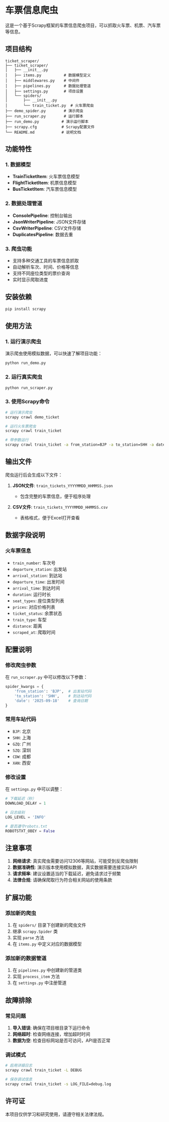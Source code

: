 # 车票信息爬虫

这是一个基于Scrapy框架的车票信息爬虫项目，可以抓取火车票、机票、汽车票等信息。

## 项目结构

```
ticket_scraper/
├── ticket_scraper/
│   ├── __init__.py
│   ├── items.py          # 数据模型定义
│   ├── middlewares.py    # 中间件
│   ├── pipelines.py      # 数据处理管道
│   ├── settings.py       # 项目设置
│   └── spiders/
│       ├── __init__.py
│       └── train_ticket.py  # 火车票爬虫
├── demo_spider.py        # 演示爬虫
├── run_scraper.py        # 运行脚本
├── run_demo.py          # 演示运行脚本
├── scrapy.cfg           # Scrapy配置文件
└── README.md            # 说明文档
```

## 功能特性

### 1. 数据模型
- **TrainTicketItem**: 火车票信息模型
- **FlightTicketItem**: 机票信息模型  
- **BusTicketItem**: 汽车票信息模型

### 2. 数据处理管道
- **ConsolePipeline**: 控制台输出
- **JsonWriterPipeline**: JSON文件存储
- **CsvWriterPipeline**: CSV文件存储
- **DuplicatesPipeline**: 数据去重

### 3. 爬虫功能
- 支持多种交通工具的车票信息抓取
- 自动解析车次、时间、价格等信息
- 支持不同座位类型的票价查询
- 实时显示爬取进度

## 安装依赖

```bash
pip install scrapy
```

## 使用方法

### 1. 运行演示爬虫

演示爬虫使用模拟数据，可以快速了解项目功能：

```bash
python run_demo.py
```

### 2. 运行真实爬虫

```bash
python run_scraper.py
```

### 3. 使用Scrapy命令

```bash
# 运行演示爬虫
scrapy crawl demo_ticket

# 运行火车票爬虫
scrapy crawl train_ticket

# 带参数运行
scrapy crawl train_ticket -a from_station=BJP -a to_station=SHH -a date=2025-09-18
```

## 输出文件

爬虫运行后会生成以下文件：

1. **JSON文件**: `train_tickets_YYYYMMDD_HHMMSS.json`
   - 包含完整的车票信息，便于程序处理

2. **CSV文件**: `train_tickets_YYYYMMDD_HHMMSS.csv`
   - 表格格式，便于Excel打开查看

## 数据字段说明

### 火车票信息
- `train_number`: 车次号
- `departure_station`: 出发站
- `arrival_station`: 到达站
- `departure_time`: 出发时间
- `arrival_time`: 到达时间
- `duration`: 运行时长
- `seat_types`: 座位类型列表
- `prices`: 对应价格列表
- `ticket_status`: 余票状态
- `train_type`: 车型
- `distance`: 距离
- `scraped_at`: 爬取时间

## 配置说明

### 修改爬虫参数

在 `run_scraper.py` 中可以修改以下参数：

```python
spider_kwargs = {
    'from_station': 'BJP',  # 出发站代码
    'to_station': 'SHH',    # 到达站代码
    'date': '2025-09-18'    # 查询日期
}
```

### 常用车站代码
- `BJP`: 北京
- `SHH`: 上海
- `GZQ`: 广州
- `SZQ`: 深圳
- `CDW`: 成都
- `XAN`: 西安

### 修改设置

在 `settings.py` 中可以调整：

```python
# 下载延迟（秒）
DOWNLOAD_DELAY = 1

# 日志级别
LOG_LEVEL = 'INFO'

# 是否遵守robots.txt
ROBOTSTXT_OBEY = False
```

## 注意事项

1. **网络请求**: 真实爬虫需要访问12306等网站，可能受到反爬虫限制
2. **数据准确性**: 演示版本使用模拟数据，真实数据需要连接实际API
3. **请求频率**: 建议设置适当的下载延迟，避免请求过于频繁
4. **法律合规**: 请确保爬取行为符合相关网站的使用条款

## 扩展功能

### 添加新的爬虫

1. 在 `spiders/` 目录下创建新的爬虫文件
2. 继承 `scrapy.Spider` 类
3. 实现 `parse` 方法
4. 在 `items.py` 中定义对应的数据模型

### 添加新的数据管道

1. 在 `pipelines.py` 中创建新的管道类
2. 实现 `process_item` 方法
3. 在 `settings.py` 中注册管道

## 故障排除

### 常见问题

1. **导入错误**: 确保在项目根目录下运行命令
2. **网络超时**: 检查网络连接，增加超时时间
3. **数据为空**: 检查目标网站是否可访问，API是否正常

### 调试模式

```bash
# 启用详细日志
scrapy crawl train_ticket -L DEBUG

# 保存调试信息
scrapy crawl train_ticket -s LOG_FILE=debug.log
```

## 许可证

本项目仅供学习和研究使用，请遵守相关法律法规。

